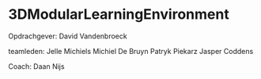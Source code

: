 # 3DModularLearningEnvironment

Opdrachgever:
David Vandenbroeck

teamleden:
Jelle Michiels
Michiel De Bruyn
Patryk Piekarz
Jasper Coddens

Coach:
Daan Nijs
